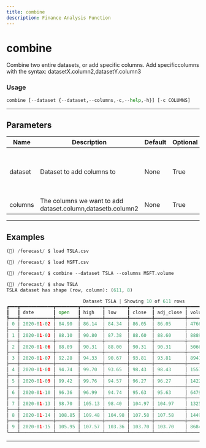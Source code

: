 ```yaml
---
title: combine
description: Finance Analysis Function
---
```


# combine

Combine two entire datasets, or add specific columns. Add specificcolumns with the syntax: datasetX.column2,datasetY.column3

### Usage

```python
combine [--dataset {--dataset,--columns,-c,--help,-h}] [-c COLUMNS]
```

---

## Parameters

| Name | Description | Default | Optional | Choices |
| ---- | ----------- | ------- | -------- | ------- |
| dataset | Dataset to add columns to | None | True | --dataset, --columns, -c, --help, -h |
| columns | The columns we want to add dataset.column,datasetb.column2 | None | True | None |


---

## Examples

```python
(🦋) /forecast/ $ load TSLA.csv

(🦋) /forecast/ $ load MSFT.csv

(🦋) /forecast/ $ combine --dataset TSLA --columns MSFT.volume

(🦋) /forecast/ $ show TSLA
TSLA dataset has shape (row, column): (611, 8)

                            Dataset TSLA | Showing 10 of 611 rows
┏━━━┳━━━━━━━━━━━━┳━━━━━━━━┳━━━━━━━━┳━━━━━━━━┳━━━━━━━━┳━━━━━━━━━━━┳━━━━━━━━━━━┳━━━━━━━━━━━━━━━┓
┃   ┃ date       ┃ open   ┃ high   ┃ low    ┃ close  ┃ adj_close ┃ volume    ┃ MSFT_volume   ┃
┡━━━╇━━━━━━━━━━━━╇━━━━━━━━╇━━━━━━━━╇━━━━━━━━╇━━━━━━━━╇━━━━━━━━━━━╇━━━━━━━━━━━╇━━━━━━━━━━━━━━━┩
│ 0 │ 2020-01-02 │ 84.90  │ 86.14  │ 84.34  │ 86.05  │ 86.05     │ 47660500  │ 1359650900.00 │
├───┼────────────┼────────┼────────┼────────┼────────┼───────────┼───────────┼───────────────┤
│ 1 │ 2020-01-03 │ 88.10  │ 90.80  │ 87.38  │ 88.60  │ 88.60     │ 88892500  │ 1074643300.00 │
├───┼────────────┼────────┼────────┼────────┼────────┼───────────┼───────────┼───────────────┤
│ 2 │ 2020-01-06 │ 88.09  │ 90.31  │ 88.00  │ 90.31  │ 90.31     │ 50665000  │ 1110237200.00 │
├───┼────────────┼────────┼────────┼────────┼────────┼───────────┼───────────┼───────────────┤
│ 3 │ 2020-01-07 │ 92.28  │ 94.33  │ 90.67  │ 93.81  │ 93.81     │ 89410500  │ 1319029500.00 │
├───┼────────────┼────────┼────────┼────────┼────────┼───────────┼───────────┼───────────────┤
│ 4 │ 2020-01-08 │ 94.74  │ 99.70  │ 93.65  │ 98.43  │ 98.43     │ 155721500 │ 1720130200.00 │
├───┼────────────┼────────┼────────┼────────┼────────┼───────────┼───────────┼───────────────┤
│ 5 │ 2020-01-09 │ 99.42  │ 99.76  │ 94.57  │ 96.27  │ 96.27     │ 142202000 │ 1671811600.00 │
├───┼────────────┼────────┼────────┼────────┼────────┼───────────┼───────────┼───────────────┤
│ 6 │ 2020-01-10 │ 96.36  │ 96.99  │ 94.74  │ 95.63  │ 95.63     │ 64797500  │ 1408590600.00 │
├───┼────────────┼────────┼────────┼────────┼────────┼───────────┼───────────┼───────────────┤
│ 7 │ 2020-01-13 │ 98.70  │ 105.13 │ 98.40  │ 104.97 │ 104.97    │ 132588000 │ 1279372100.00 │
├───┼────────────┼────────┼────────┼────────┼────────┼───────────┼───────────┼───────────────┤
│ 8 │ 2020-01-14 │ 108.85 │ 109.48 │ 104.98 │ 107.58 │ 107.58    │ 144981000 │ 1273139500.00 │
├───┼────────────┼────────┼────────┼────────┼────────┼───────────┼───────────┼───────────────┤
│ 9 │ 2020-01-15 │ 105.95 │ 107.57 │ 103.36 │ 103.70 │ 103.70    │ 86844000  │ 1281432800.00 │
└───┴────────────┴────────┴────────┴────────┴────────┴───────────┴───────────┴───────────────┘
```
---
